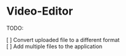# Video-Editor 

TODO:

[ ] Convert uploaded file to a different format   
[ ] Add multiple files to the application
